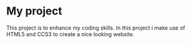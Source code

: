 # My project
This project is to enhance my coding skills. In this project i make use of HTML5 and CCS3 to create a nice looking website. 
